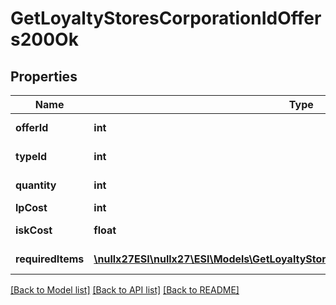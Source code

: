 # GetLoyaltyStoresCorporationIdOffers200Ok

## Properties
Name | Type | Description | Notes
------------ | ------------- | ------------- | -------------
**offerId** | **int** | offer_id integer | 
**typeId** | **int** | type_id integer | 
**quantity** | **int** | quantity integer | 
**lpCost** | **int** | lp_cost integer | 
**iskCost** | **float** | isk_cost number | 
**requiredItems** | [**\nullx27ESI\nullx27\ESI\Models\GetLoyaltyStoresCorporationIdOffersRequiredItem[]**](GetLoyaltyStoresCorporationIdOffersRequiredItem.md) | required_items array | 

[[Back to Model list]](../README.md#documentation-for-models) [[Back to API list]](../README.md#documentation-for-api-endpoints) [[Back to README]](../README.md)


